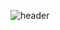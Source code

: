 ![header](https://capsule-render.vercel.app/api?type=waving&color=timeGradient&text=Welcome%20to%20YJ's%20GitHub%20👋&animation=twinkling&fontSize=35&fontAlignY=40&fontAlign=70&height=250)
